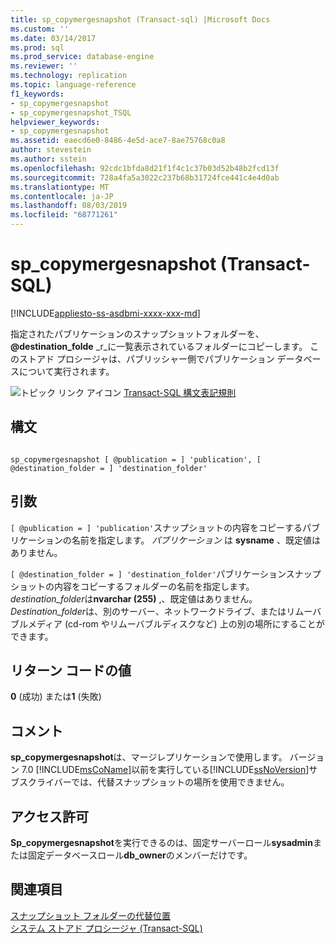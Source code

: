 ```yaml
---
title: sp_copymergesnapshot (Transact-sql) |Microsoft Docs
ms.custom: ''
ms.date: 03/14/2017
ms.prod: sql
ms.prod_service: database-engine
ms.reviewer: ''
ms.technology: replication
ms.topic: language-reference
f1_keywords:
- sp_copymergesnapshot
- sp_copymergesnapshot_TSQL
helpviewer_keywords:
- sp_copymergesnapshot
ms.assetid: eaecd6e0-8486-4e5d-ace7-8ae75768c0a8
author: stevestein
ms.author: sstein
ms.openlocfilehash: 92cdc1bfda8d21f1f4c1c37b03d52b48b2fcd13f
ms.sourcegitcommit: 728a4fa5a3022c237b68b31724fce441c4e4d0ab
ms.translationtype: MT
ms.contentlocale: ja-JP
ms.lasthandoff: 08/03/2019
ms.locfileid: "68771261"
---
```

# <a name="spcopymergesnapshot-transact-sql"></a>sp_copymergesnapshot (Transact-SQL)
[!INCLUDE[appliesto-ss-asdbmi-xxxx-xxx-md](../../includes/appliesto-ss-asdbmi-xxxx-xxx-md.md)]

  指定されたパブリケーションのスナップショットフォルダーを、 **@destination_folde** _r_に一覧表示されているフォルダーにコピーします。 このストアド プロシージャは、パブリッシャー側でパブリケーション データベースについて実行されます。  
  
 ![トピック リンク アイコン](../../database-engine/configure-windows/media/topic-link.gif "トピック リンク アイコン") [Transact-SQL 構文表記規則](../../t-sql/language-elements/transact-sql-syntax-conventions-transact-sql.md)  
  
## <a name="syntax"></a>構文  
  
```  
  
sp_copymergesnapshot [ @publication = ] 'publication', [ @destination_folder = ] 'destination_folder'  
```  
  
## <a name="arguments"></a>引数  
`[ @publication = ] 'publication'`スナップショットの内容をコピーするパブリケーションの名前を指定します。 *パブリケーション* は **sysname** 、既定値はありません。  
  
`[ @destination_folder = ] 'destination_folder'`パブリケーションスナップショットの内容をコピーするフォルダーの名前を指定します。 *destination_folder*は**nvarchar (255)** ,、既定値はありません。 *Destination_folder*は、別のサーバー、ネットワークドライブ、またはリムーバブルメディア (cd-rom やリムーバブルディスクなど) 上の別の場所にすることができます。  
  
## <a name="return-code-values"></a>リターン コードの値  
 **0** (成功) または**1** (失敗)  
  
## <a name="remarks"></a>コメント  
 **sp_copymergesnapshot**は、マージレプリケーションで使用します。 バージョン 7.0 [!INCLUDE[msCoName](../../includes/msconame-md.md)]以前を実行している[!INCLUDE[ssNoVersion](../../includes/ssnoversion-md.md)]サブスクライバーでは、代替スナップショットの場所を使用できません。  
  
## <a name="permissions"></a>アクセス許可  
 **Sp_copymergesnapshot**を実行できるのは、固定サーバーロール**sysadmin**または固定データベースロール**db_owner**のメンバーだけです。  
  
## <a name="see-also"></a>関連項目  
 [スナップショット フォルダーの代替位置](../../relational-databases/replication/snapshot-options.md)   
 [システム ストアド プロシージャ &#40;Transact-SQL&#41;](../../relational-databases/system-stored-procedures/system-stored-procedures-transact-sql.md)  
  
  
